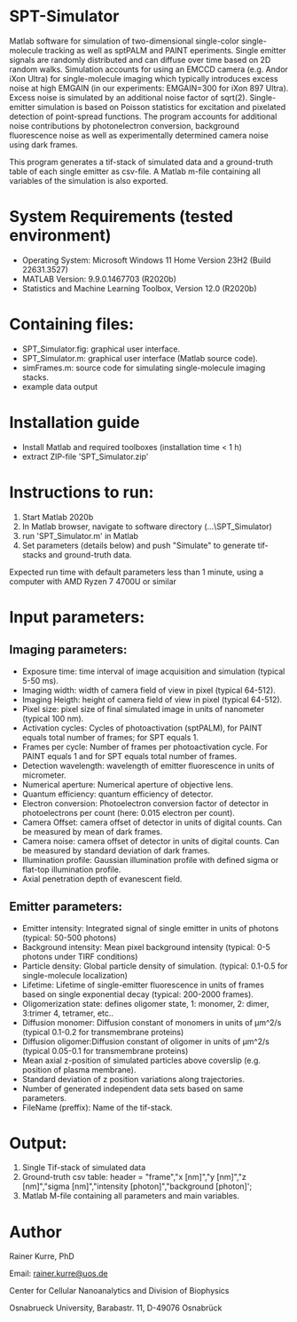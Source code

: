 # SPT-Simulator

Matlab software for simulation of two-dimensional single-color single-molecule tracking as well as 
sptPALM and PAINT eperiments. Single emitter signals are randomly distributed 
and can diffuse over time based on 2D random walks. Simulation accounts for using 
an EMCCD camera (e.g. Andor iXon Ultra) for single-molecule imaging which 
typically introduces excess noise at high EMGAIN (in our experiments: EMGAIN=300 
for iXon 897 Ultra). Excess noise is simulated by an additional noise factor of sqrt(2). 
Single-emitter simulation is based on Poisson statistics for excitation and pixelated
detection of point-spread functions. The program accounts for additional noise contributions
by photonelectron conversion, background fluorescence noise as well as experimentally determined camera noise using dark frames. 

This program generates a tif-stack of simulated data and a ground-truth table of each single emitter as csv-file. A Matlab m-file containing all variables of the simulation is also exported.

# System Requirements (tested environment)
- Operating System: Microsoft Windows 11 Home Version 23H2 (Build 22631.3527)
- MATLAB Version: 9.9.0.1467703 (R2020b) 
- Statistics and Machine Learning Toolbox, Version 12.0 (R2020b)

# Containing files:
- SPT_Simulator.fig: graphical user interface.
- SPT_Simulator.m: graphical user interface (Matlab source code).
- simFrames.m: source code for simulating single-molecule imaging stacks.
- example data output

# Installation guide
- Install Matlab and required toolboxes (installation time < 1 h)
- extract ZIP-file 'SPT_Simulator.zip'

# Instructions to run:
1. Start Matlab 2020b
2. In Matlab browser, navigate to software directory (\...\SPT_Simulator\)
3. run 'SPT_Simulator.m' in Matlab
4. Set parameters (details below) and push "Simulate" to generate tif-stacks and ground-truth data.

Expected run time with default parameters less than 1 minute, using a computer with AMD Ryzen 7 4700U or similar

# Input parameters:
## Imaging parameters:
- Exposure time: time interval of image acquisition and simulation (typical 5-50 ms).
- Imaging width: width of camera field of view in pixel (typical 64-512).
- Imaging Heigth: height of camera field of view in pixel (typical 64-512).
- Pixel size: pixel size of final simulated image in units of nanometer (typical 100 nm).
- Activation cycles: Cycles of photoactivation (sptPALM), for PAINT equals total number of frames; for SPT equals 1.
- Frames per cycle: Number of frames per photoactivation cycle. For PAINT equals 1 and for SPT equals total number of frames.
- Detection wavelength: wavelength of emitter fluorescence in units of micrometer.
- Numerical aperture: Numerical aperture of objective lens.
- Quantum efficiency: quantum efficiency of detector.
- Electron conversion: Photoelectron conversion factor of detector in photoelectrons per count (here: 0.015 electron per count).
- Camera Offset: camera offset of detector in units of digital counts. Can be measured by mean of dark frames.
- Camera noise: camera offset of detector in units of digital counts. Can be measured by standard deviation of dark frames.
- Illumination profile: Gaussian illumination profile with defined sigma or flat-top illumination profile.
- Axial penetration depth of evanescent field.

## Emitter parameters:
- Emitter intensity: Integrated signal of single emitter in units of photons (typical: 50-500 photons)
- Background intensity: Mean pixel background intensity (typical: 0-5 photons under TIRF conditions)
- Particle density: Global particle density of simulation. (typical: 0.1-0.5 for single-molecule localization)
- Lifetime: Lifetime of single-emitter fluorescence in units of frames based on single exponential decay (typical: 200-2000 frames).
- Oligomerization state: defines oligomer state, 1: monomer, 2: dimer, 3:trimer 4, tetramer, etc..
- Diffusion monomer: Diffusion constant of monomers in units of µm^2/s (typical 0.1-0.2 for transmembrane proteins)
- Diffusion oligomer:Diffusion constant of oligomer in units of µm^2/s (typical 0.05-0.1 for transmembrane proteins)
- Mean axial z-position of simulated particles above coverslip (e.g. position of plasma membrane).
- Standard deviation of z position variations along trajectories.
- Number of generated independent data sets based on same parameters.
- FileName (preffix): Name of the tif-stack.

# Output:
1. Single Tif-stack of simulated data
2. Ground-truth csv table: header = "frame","x [nm]","y [nm]","z [nm]","sigma [nm]","intensity [photon]","background [photon]';
3. Matlab M-file containing all parameters and main variables.
    
# Author
Rainer Kurre, PhD 

Email: rainer.kurre@uos.de

Center for Cellular Nanoanalytics and Division of Biophysics

Osnabrueck University, Barabastr. 11, D-49076 Osnabrück
